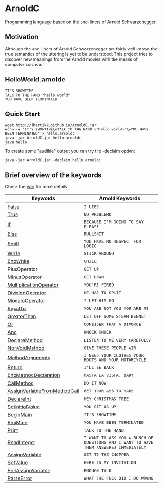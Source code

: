 # ArnoldC

Programming language based on the one-liners of Arnold Schwarzenegger.

## Motivation

Although the one-liners of Arnold Schwarzenegger are fairly well known the true semantics of the uttering is yet to be understood. This project tries to discover new meanings from the Arnold movies with the means of computer science.

## HelloWorld.arnoldc

	IT'S SHOWTIME
	TALK TO THE HAND "hello world"
	YOU HAVE BEEN TERMINATED

## Quick Start

	wget http://lhartikk.github.io/ArnoldC.jar
	echo -e "IT'S SHOWTIME\nTALK TO THE HAND \"hello world\"\nYOU HAVE BEEN TERMINATED" > hello.arnoldc
	java -jar ArnoldC.jar hello.arnoldc
	java hello

To create some "audible" output you can try the -declaim option:

	java -jar ArnoldC.jar -declaim hello.arnoldc

## Brief overview of the keywords

Check the [wiki](http://github.com/lhartikk/ArnoldC/wiki/ArnoldC) for more details

Keywords                                                                             | Arnold Keywords
-------------------------------------------------------------------------------------| -----------------------------------------------------
[False](http://www.youtube.com/watch?v=_wk-jT9rn-8)		                             |  `I LIED`
[True](http://www.youtube.com/watch?v=CtNb1dnEaSQ)                                   |  `NO PROBLEMO`
[If](http://www.youtube.com/watch?v=MiB7GLyvvJQ)                                     |  `BECAUSE I'M GOING TO SAY PLEASE`
[Else](http://www.youtube.com/watch?v=c4psKYpfnYs)                                   | `BULLSHIT`
[EndIf](http://youtu.be/uGstM8QMCjQ?t=1m23s)                                         | `YOU HAVE NO RESPECT FOR LOGIC`
[While](http://www.youtube.com/watch?v=wDztrw_0N8M)                                  |  `STICK AROUND`
[EndWhile](http://www.youtube.com/watch?v=R39e30FL37U)                               |  `CHILL` 
PlusOperator											                             | `GET UP`
MinusOperator                                                                        | `GET DOWN`
[MultiplicationOperator](https://www.youtube.com/watch?v=23ARFCQlb3M)                | `YOU'RE FIRED`
[DivisionOperator](http://www.youtube.com/watch?v=9VHtuqXZQeo)                       | `HE HAD TO SPLIT`
[ModuloOperator](http://www.youtube.com/watch?v=ybJWKZB0Erk&feature=youtu.be&t=6m59s)|`I LET HIM GO`
[EqualTo](http://www.youtube.com/watch?v=A1-wUV0-_JY)                                | `YOU ARE NOT YOU YOU ARE ME`
[GreaterThan](http://www.youtube.com/watch?v=19R2fDXCzcM)                            | `LET OFF SOME STEAM BENNET`
[Or](http://www.youtube.com/watch?v=RYtQMhnBtTw)                                     | `CONSIDER THAT A DIVORCE`
[And](http://www.youtube.com/watch?v=ZQ_Q2b_aXjk)                                    | `KNOCK KNOCK`
[DeclareMethod](https://youtu.be/1uERz6M5qIg?t=42s)                                  | `LISTEN TO ME VERY CAREFULLY`
[NonVoidMethod](http://www.youtube.com/watch?v=WANa9Oku-JM)                          | `GIVE THESE PEOPLE AIR`
[MethodArguments](http://www.youtube.com/watch?v=FWmH9ylqYYQ)                        | `I NEED YOUR CLOTHES YOUR BOOTS AND YOUR MOTORCYCLE`
[Return](http://www.youtube.com/watch?v=-YEG9DgRHhA)                                 | `I'LL BE BACK`
[EndMethodDeclaration](https://www.youtube.com/watch?v=Q73gUUr8Zlw)                  | `HASTA LA VISTA, BABY`
[CallMethod](http://www.youtube.com/watch?v=HGhP3p6lI3U)                             | `DO IT NOW`
[AssignVariableFromMethodCall](http://www.youtube.com/watch?v=HkkibBYm2WI)           | `GET YOUR ASS TO MARS`
[DeclareInt](http://www.youtube.com/watch?v=PZwwqjcEDUQ)                             |`HEY CHRISTMAS TREE`
[SetInitialValue](http://www.youtube.com/watch?v=lwqzA6F7nws)                        |`YOU SET US UP`
[BeginMain](http://www.youtube.com/watch?v=TKTL2EDTFSo)                              |`IT'S SHOWTIME`
[EndMain](http://www.youtube.com/watch?v=iy_BBBGBpqA)                                |`YOU HAVE BEEN TERMINATED`
[Print](http://www.youtube.com/watch?v=dQ6m8ztEzfA)                                  | `TALK TO THE HAND`
[ReadInteger](https://www.youtube.com/watch?v=1mC9eOqsyTg)                           | `I WANT TO ASK YOU A BUNCH OF QUESTIONS AND I WANT TO HAVE THEM ANSWERED IMMEDIATELY`
[AssignVariable](http://www.youtube.com/watch?v=-9-Te-DPbSE)                         | `GET TO THE CHOPPER`
[SetValue](http://www.youtube.com/watch?v=RrPXRkJ_P90)                               | `HERE IS MY INVITATION`
[EndAssignVariable](http://www.youtube.com/watch?v=rk9WHasIZk0)                      |`ENOUGH TALK`
[ParseError](http://www.youtube.com/watch?v=oGcRTJK43OM)                             |`WHAT THE FUCK DID I DO WRONG`
